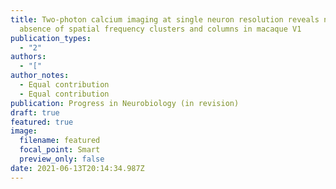 ```yaml
---
title: Two-photon calcium imaging at single neuron resolution reveals near
  absence of spatial frequency clusters and columns in macaque V1
publication_types:
  - "2"
authors:
  - "["
author_notes:
  - Equal contribution
  - Equal contribution
publication: Progress in Neurobiology (in revision)
draft: true
featured: true
image:
  filename: featured
  focal_point: Smart
  preview_only: false
date: 2021-06-13T20:14:34.987Z
---
```

